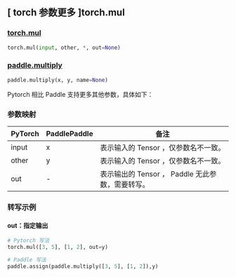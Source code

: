 ## [ torch 参数更多 ]torch.mul

### [torch.mul](https://pytorch.org/docs/stable/generated/torch.mul.html?highlight=torch+mul#torch.mul)

```python
torch.mul(input, other, *, out=None)
```

### [paddle.multiply](https://www.paddlepaddle.org.cn/documentation/docs/zh/develop/api/paddle/multiply_cn.html)

```python
paddle.multiply(x, y, name=None)
```

Pytorch 相比 Paddle 支持更多其他参数，具体如下：

### 参数映射

| PyTorch                             | PaddlePaddle | 备注                                                                    |
| ----------------------------------- | ------------ | ----------------------------------------------------------------------- |
| input     | x           | 表示输入的 Tensor ，仅参数名不一致。                         |
| other     | y           | 表示输入的 Tensor ，仅参数名不一致。                         |
| out           | -      | 表示输出的 Tensor ， Paddle 无此参数，需要转写。         |

### 转写示例
#### out：指定输出
```python
# Pytorch 写法
torch.mul([3, 5], [1, 2], out=y)

# Paddle 写法
paddle.assign(paddle.multiply([3, 5], [1, 2]),y)
```
